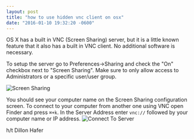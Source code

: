 ```yaml
---
layout: post
title: "how to use hidden vnc client on osx"
date: "2016-01-10 19:32:20 -0600"
---
```


OS X has a built in VNC (Screen Sharing) server, but it is a little known feature that it also has a built in VNC client. No additional software is necessary.

To setup the server go to Preferences->Sharing and check the "On" checkbox next to "Screen Sharing". Make sure to only allow access to Administrators or a specific user/user group.

![Screen Sharing](https://www.evernote.com/shard/s11/sh/3fc136cf-b5eb-4493-a847-77ece45ee078/e7f6f5cb5c5e9109/res/9496f235-b7bc-43e6-8aba-d82447759a3e/skitch.png?resizeSmall&width=832)

You should see your computer name on the Screen Sharing configuration screen.
To connect to your computer from another one using VNC open Finder and press `⌘+k`. In the Server Address enter `vnc://` followed by your computer name or IP address. 
![Connect To Server](https://www.evernote.com/shard/s11/sh/707ca29d-4e63-42c8-93eb-7cde2c804994/affda38f2119864c/res/624fab17-eb19-4357-89be-81e7f33fb1e6/skitch.png?resizeSmall&width=832)

h/t Dillon Hafer


